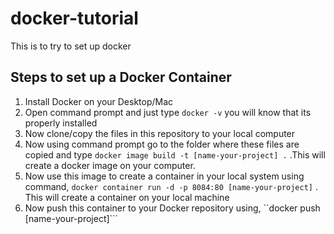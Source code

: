 # docker-tutorial
This is to try to set up docker

## Steps to set up a Docker Container

1. Install Docker on your Desktop/Mac
2. Open command prompt and just type ```docker -v``` you will know that its properly installed
3. Now clone/copy the files in this repository to your local computer
4. Now using command prompt go to the folder where these files are copied and type ```docker image build -t [name-your-project] .``` .This will create a docker image on your computer.
5. Now use this image to create a container in your local system using command, ```docker container run -d -p 8084:80 [name-your-project]``` . This will create a container on your local machine
6. Now push this container to your Docker repository using, ``docker push [name-your-project]```
